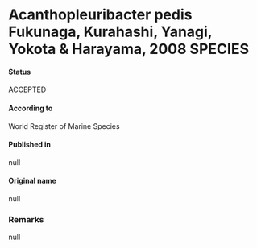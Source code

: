 Acanthopleuribacter pedis Fukunaga, Kurahashi, Yanagi, Yokota & Harayama, 2008 SPECIES
=======

#### Status
ACCEPTED

#### According to
World Register of Marine Species

#### Published in
null

#### Original name
null

### Remarks
null